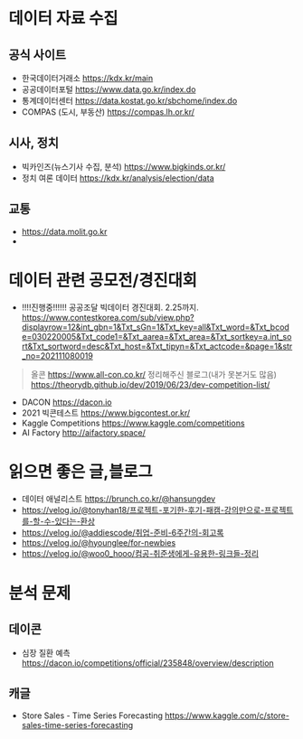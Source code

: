 # 데이터 자료 수집
## 공식 사이트
- 한국데이터거래소 https://kdx.kr/main
- 공공데이터포털 https://www.data.go.kr/index.do
- 통계데이터센터 https://data.kostat.go.kr/sbchome/index.do
- COMPAS (도시, 부동산) https://compas.lh.or.kr/

## 시사, 정치
- 빅카인즈(뉴스기사 수집, 분석) https://www.bigkinds.or.kr/ 
- 정치 여론 데이터 https://kdx.kr/analysis/election/data

## 교통
- https://data.molit.go.kr
- 

# 데이터 관련 공모전/경진대회
- !!!!진행중!!!!!! 공공조달 빅데이터 경진대회. 2.25까지. https://www.contestkorea.com/sub/view.php?displayrow=12&int_gbn=1&Txt_sGn=1&Txt_key=all&Txt_word=&Txt_bcode=030220005&Txt_code1=&Txt_aarea=&Txt_area=&Txt_sortkey=a.int_sort&Txt_sortword=desc&Txt_host=&Txt_tipyn=&Txt_actcode=&page=1&str_no=202111080019


> 올콘 https://www.all-con.co.kr/
> 정리해주신 블로그(내가 못본거도 많음) https://theorydb.github.io/dev/2019/06/23/dev-competition-list/

- DACON https://dacon.io
- 2021 빅콘테스트 https://www.bigcontest.or.kr/
- Kaggle Competitions https://www.kaggle.com/competitions
- AI Factory http://aifactory.space/

# 읽으면 좋은 글,블로그
- 데이터 애널리스트 https://brunch.co.kr/@hansungdev
- https://velog.io/@tonyhan18/프로젝트-포기한-후기-패캠-강의만으로-프로젝트를-할-수-있다는-환상
- https://velog.io/@addiescode/취업-준비-6주간의-회고록
- https://velog.io/@hyounglee/for-newbies
- https://velog.io/@woo0_hooo/컴공-취준생에게-유용한-링크들-정리


# 분석 문제
## 데이콘
- 심장 질환 예측 https://dacon.io/competitions/official/235848/overview/description

## 캐글
- Store Sales - Time Series Forecasting https://www.kaggle.com/c/store-sales-time-series-forecasting
